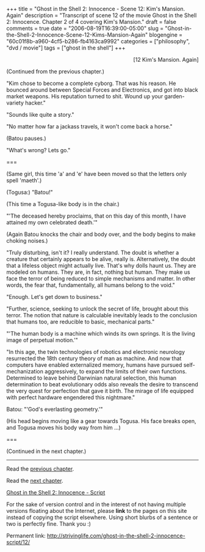 +++
title = "Ghost in the Shell 2: Innocence - Scene 12: Kim's Mansion. Again"
description = "Transcript of scene 12 of the movie Ghost in the Shell 2: Innocence. Chapter 2 of 4 covering Kim's Mansion."
draft = false
comments = true
date = "2006-08-19T16:39:00-05:00"
slug = "Ghost-in-the-Shell-2-Innocence-Scene-12-Kims-Mansion-Again"
blogengine = "60c01f8b-a960-4cf5-b286-fb4163ca9992"
categories = ["philosophy", "dvd / movie"]
tags = ["ghost in the shell"]
+++

<p style="text-align: right">
[12 Kim&#39;s Mansion. Again]
</p>
<p>
(Continued from the previous chapter.)
</p>
<p>
&quot;Kim chose to become a complete cyborg. That was his reason. He bounced around between Special Forces and Electronics, and got into black market weapons. His reputation turned to shit. Wound up your garden-variety hacker.&quot;
</p>
<p>
&quot;Sounds like quite a story.&quot;
</p>
<p>
&quot;No matter how far a jackass travels, it won&#39;t come back a horse.&quot;
</p>
<p>
(Batou pauses.)
</p>
<p>
&quot;What&#39;s wrong? Lets go.&quot;
</p>
<!--more-->
<p>
===<!--adsense-->
</p>
<p>
(Same girl, this time &#39;a&#39; and &#39;e&#39; have been moved so that the letters only spell &#39;maeth&#39;.)
</p>
<p>
(Togusa:) &quot;Batou!&quot;
</p>
<p>
(This time a Togusa-like body is in the chair.)
</p>
<p>
&quot;&#39;The deceased hereby proclaims, that on this day of this month, I have attained my own celebrated death.&#39;&quot;
</p>
<p>
(Again Batou knocks the chair and body over, and the body begins to make choking noises.)
</p>
<p>
&quot;Truly disturbing, isn&#39;t it? I really understand. The doubt is whether a creature that certainly appears to be alive, really is. Alternatively, the doubt that a lifeless object might actually live. That&#39;s why dolls haunt us. They are modeled on humans. They are, in fact, nothing but human. They make us face the terror of being reduced to simple mechanisms and matter. In other words, the fear that, fundamentally, all humans belong to the void.&quot;
</p>
<p>
&quot;Enough. Let&#39;s get down to business.&quot;
</p>
<p>
&quot;Further, science, seeking to unlock the secret of life, brought about this terror. The notion that nature is calculable inevitably leads to the conclusion that humans too, are reducible to basic, mechanical parts.&quot;
</p>
<p>
&quot;&#39;The human body is a machine which winds its own springs. It is the living image of perpetual motion.&#39;&quot;
</p>
<p>
&quot;In this age, the twin technologies of robotics and electronic neurology resurrected the 18th century theory of man as machine. And now that computers have enabled externalized memory, humans have pursued self-mechanization aggressively, to expand the limits of their own functions. Determined to leave behind Darwinian natural selection, this human determination to beat evolutionary odds also reveals the desire to transcend the very quest for perfection that gave it birth. The mirage of life equipped with perfect hardware engendered this nightmare.&quot;
</p>
<p>
Batou: &quot;&#39;God&#39;s everlasting geometry.&#39;&quot;
</p>
<p>
(His head begins moving like a gear towards Togusa.  His face breaks open, and Togusa moves his body way from him ...)
</p>
<p>
===
</p>
<p>
(Continued in the next chapter.)
</p>
<hr />
<p>
Read the <a href="http://strivinglife.com/ghost-in-the-shell-2-innocence-script/11/">previous chapter</a>.
</p>
<p>
Read the <a href="http://strivinglife.com/ghost-in-the-shell-2-innocence-script/13/">next chapter</a>.
</p>
<p>
<a href="http://strivinglife.com/ghost-in-the-shell-2-innocence-script/">Ghost in the Shell 2: Innocence - Script</a>
</p>
<div class="tip">
<p>
For the sake of version control and in the interest of not having multiple versions floating about the Internet, please <strong>link</strong> to the pages on this site instead of copying the script elsewhere. Using short blurbs of a sentence or two is perfectly fine.  Thank you :)
</p>
<p>
Permanent link: <a href="http://strivinglife.com/ghost-in-the-shell-2-innocence-script/12/">http://strivinglife.com/ghost-in-the-shell-2-innocence-script/12/</a>
</p>
</div>

